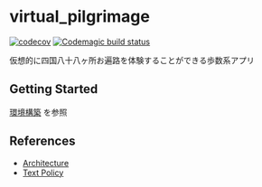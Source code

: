 # virtual_pilgrimage
[![codecov](https://codecov.io/gh/sports-club-hanzan/virtual-pilgrimage/branch/main/graph/badge.svg?token=9ZNLJWR9D9)](https://codecov.io/gh/sports-club-hanzan/virtual-pilgrimage)
[![Codemagic build status](https://api.codemagic.io/apps/631ebacbaa5e7102e12106fb/631ebacbaa5e7102e12106fa/status_badge.svg)](https://codemagic.io/apps/631ebacbaa5e7102e12106fb/631ebacbaa5e7102e12106fa/latest_build)

仮想的に四国八十八ヶ所お遍路を体験することができる歩数系アプリ

## Getting Started

[環境構築](https://frost-cairnsmore-bf3.notion.site/96eb3929bdac4510a68d2647f67762e7) を参照

## References

- [Architecture](https://github.com/s14t284/virtual-pilgrimage/wiki/Architecture)
- [Text Policy](https://github.com/s14t284/virtual-pilgrimage/wiki/Test-Policy)
